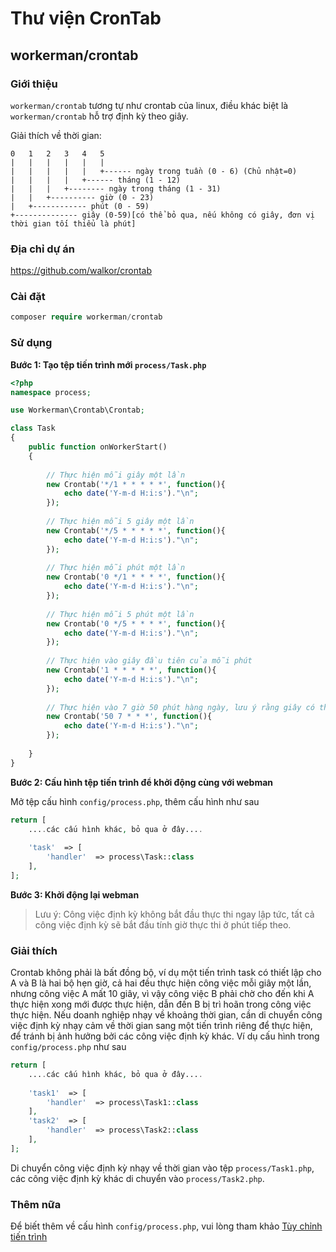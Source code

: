 # Thư viện CronTab

## workerman/crontab

### Giới thiệu

`workerman/crontab` tương tự như crontab của linux, điều khác biệt là `workerman/crontab` hỗ trợ định kỳ theo giây.

Giải thích về thời gian:

```
0   1   2   3   4   5
|   |   |   |   |   |
|   |   |   |   |   +------ ngày trong tuần (0 - 6) (Chủ nhật=0)
|   |   |   |   +------ tháng (1 - 12)
|   |   |   +-------- ngày trong tháng (1 - 31)
|   |   +---------- giờ (0 - 23)
|   +------------ phút (0 - 59)
+-------------- giây (0-59)[có thể bỏ qua, nếu không có giây, đơn vị thời gian tối thiểu là phút]
```

### Địa chỉ dự án

https://github.com/walkor/crontab

### Cài đặt

```php
composer require workerman/crontab
```

### Sử dụng

**Bước 1: Tạo tệp tiến trình mới `process/Task.php`**

```php
<?php
namespace process;

use Workerman\Crontab\Crontab;

class Task
{
    public function onWorkerStart()
    {
    
        // Thực hiện mỗi giây một lần
        new Crontab('*/1 * * * * *', function(){
            echo date('Y-m-d H:i:s')."\n";
        });
        
        // Thực hiện mỗi 5 giây một lần
        new Crontab('*/5 * * * * *', function(){
            echo date('Y-m-d H:i:s')."\n";
        });
        
        // Thực hiện mỗi phút một lần
        new Crontab('0 */1 * * * *', function(){
            echo date('Y-m-d H:i:s')."\n";
        });
        
        // Thực hiện mỗi 5 phút một lần
        new Crontab('0 */5 * * * *', function(){
            echo date('Y-m-d H:i:s')."\n";
        });
        
        // Thực hiện vào giây đầu tiên của mỗi phút
        new Crontab('1 * * * * *', function(){
            echo date('Y-m-d H:i:s')."\n";
        });
      
        // Thực hiện vào 7 giờ 50 phút hàng ngày, lưu ý rằng giây có thể bị bỏ qua
        new Crontab('50 7 * * *', function(){
            echo date('Y-m-d H:i:s')."\n";
        });
        
    }
}
```

**Bước 2: Cấu hình tệp tiến trình để khởi động cùng với webman**

Mở tệp cấu hình `config/process.php`, thêm cấu hình như sau

```php
return [
    ....các cấu hình khác, bỏ qua ở đây....
  
    'task'  => [
        'handler'  => process\Task::class
    ],
];
```
**Bước 3: Khởi động lại webman**

> Lưu ý: Công việc định kỳ không bắt đầu thực thi ngay lập tức, tất cả công việc định kỳ sẽ bắt đầu tính giờ thực thi ở phút tiếp theo.

### Giải thích
Crontab không phải là bất đồng bộ, ví dụ một tiến trình task có thiết lập cho A và B là hai bộ hẹn giờ, cả hai đều thực hiện công việc mỗi giây một lần, nhưng công việc A mất 10 giây, vì vậy công việc B phải chờ cho đến khi A thực hiện xong mới được thực hiện, dẫn đến B bị trì hoãn trong công việc thực hiện.
Nếu doanh nghiệp nhạy về khoảng thời gian, cần di chuyển công việc định kỳ nhạy cảm về thời gian sang một tiến trình riêng để thực hiện, để tránh bị ảnh hưởng bởi các công việc định kỳ khác. Ví dụ cấu hình trong `config/process.php` như sau

```php
return [
    ....các cấu hình khác, bỏ qua ở đây....
  
    'task1'  => [
        'handler'  => process\Task1::class
    ],
    'task2'  => [
        'handler'  => process\Task2::class
    ],
];
```
Di chuyển công việc định kỳ nhạy về thời gian vào tệp `process/Task1.php`, các công việc định kỳ khác di chuyển vào `process/Task2.php`.

### Thêm nữa
Để biết thêm về cấu hình `config/process.php`, vui lòng tham khảo [Tùy chỉnh tiến trình](../process.md)
